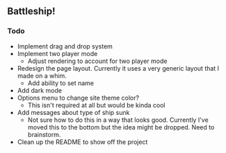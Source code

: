 ## Battleship!

### Todo

- Implement drag and drop system
- Implement two player mode
  - Adjust rendering to account for two player mode
- Redesign the page layout. Currently it uses a very generic layout that I made
  on a whim.
  - Add ability to set name
- Add dark mode
- Options menu to change site theme color?
  - This isn't required at all but would be kinda cool
- Add messages about type of ship sunk
  - Not sure how to do this in a way that looks good. Currently I've moved this
    to the bottom but the idea might be dropped. Need to brainstorm.
- Clean up the README to show off the project
